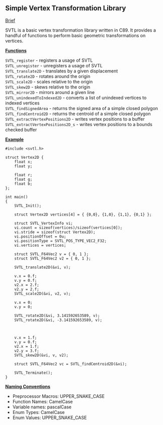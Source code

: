 ## Simple Vertex Transformation Library ##
<ins> Brief </ins>

SVTL is a basic vertex transformation library written in C89. It provides a handful of functions to perform basic geometric transformations on vertices.

<ins> **Functions** </ins>

```SVTL_register``` - registers a usage of SVTL </br>
```SVTL_unregister``` - unregisters a usage of SVTL </br>
```SVTL_translate2D``` - translates by a given displacement </br>
```SVTL_rotate2D``` - rotates around the origin </br>
```SVTL_scale2D``` - scales relative to the origin </br>
```SVTL_skew2D``` - skews relative to the origin </br>
```SVTL_mirror2D``` - mirrors around a given line </br>
```SVTL_unindexedToIndexed2D``` - converts a list of unindexed vertices to indexed vertices </br>
```SVTL_findSignedArea``` - returns the signed area of a simple closed polygon </br>
```SVTL_findCentroid2D``` - returns the centroid of a simple closed polygon </br>
```SVTL_extractVertexPositions2D``` - writes vertex positions to a buffer </br>
```SVTL_extractVertexPositions2D_s``` - writes vertex positions to a bounds checked buffer </br>

<ins> **Example** </ins>
```
#include <svtl.h>

struct Vertex2D {
	float x;
	float y;

	float r;
	float g;
	float b;
};

int main()
{
	SVTL_Init();

	struct Vertex2D vertices[4] = { {0,0}, {1,0}, {1,1}, {0,1} };

	struct SVTL_VertexInfo vi;
	vi.count = sizeof(vertices)/sizeof(vertices[0]);
	vi.stride = sizeof(struct Vertex2D);
	vi.positionOffset = 0u;
	vi.positionType = SVTL_POS_TYPE_VEC2_F32;
	vi.vertices = vertices;

	struct SVTL_F64Vec2 v = { 0, 1 };
	struct SVTL_F64Vec2 v2 = { 0, 1 };

	SVTL_translate2D(&vi, v);

	v.x = 0.f;
	v.y = 0.f;
	v2.x = 2.f;
	v2.y = 2.f;
	SVTL_scale2D(&vi, v2, v);

	v.x = 0;
	v.y = 0;

	SVTL_rotate2D(&vi, 3.141592653589, v);
	SVTL_rotate2D(&vi, -3.141592653589, v);



	v.x = 1.f;
	v.y = 0.f;
	v2.x = 1.f;
	v2.y = 3.f;
	SVTL_skew2D(&vi, v, v2);
	
	struct SVTL_F64Vec2 vc = SVTL_findCentroid2D(&vi);

	SVTL_Terminate();
}
```

<ins> **Naming Conventions** </ins>
- Preprocessor Macros: UPPER_SNAKE_CASE
- Function Names: CamelCase
- Variable names: pascalCase
- Enum Types: CamelCase
- Enum Values: UPPER_SNAKE_CASE
